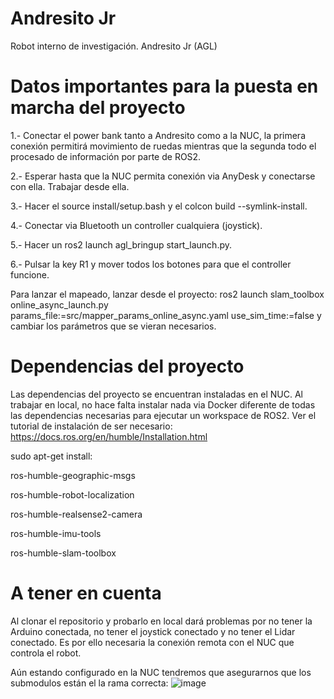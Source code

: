 # Andresito Jr
Robot interno de investigación. Andresito Jr (AGL)
# Datos importantes para la puesta en marcha del proyecto
1.- Conectar el power bank tanto a Andresito como a la NUC, la primera conexión permitirá movimiento de ruedas mientras que la segunda todo el procesado de información por parte de ROS2.

2.- Esperar hasta que la NUC permita conexión via AnyDesk y conectarse con ella. Trabajar desde ella. 

3.- Hacer el source install/setup.bash y el colcon build --symlink-install.

4.- Conectar via Bluetooth un controller cualquiera (joystick).

5.- Hacer un ros2 launch agl_bringup start_launch.py.

6.- Pulsar la key R1 y mover todos los botones para que el controller funcione.

Para lanzar el mapeado, lanzar desde el proyecto: ros2 launch slam_toolbox online_async_launch.py params_file:=src/mapper_params_online_async.yaml use_sim_time:=false y cambiar los parámetros que se vieran necesarios.

# Dependencias del proyecto
Las dependencias del proyecto se encuentran instaladas en el NUC. Al trabajar en local, no hace falta instalar nada via Docker diferente de todas las dependencias necesarias para ejecutar un workspace de ROS2. Ver el tutorial de instalación de ser necesario: https://docs.ros.org/en/humble/Installation.html

sudo apt-get install:

ros-humble-geographic-msgs

ros-humble-robot-localization

ros-humble-realsense2-camera

ros-humble-imu-tools

ros-humble-slam-toolbox



# A tener en cuenta
Al clonar el repositorio y probarlo en local dará problemas por no tener la Arduino conectada, no tener el joystick conectado y no tener el Lidar conectado. Es por ello necesaria la conexión remota con el NUC que controla el robot.

Aún estando configurado en la NUC tendremos que asegurarnos que los submodulos están el la rama correcta:
![image](https://github.com/movvo/AGL/assets/146711583/c3e4a2c0-4819-4294-a639-9fadbe1bb6c0)

